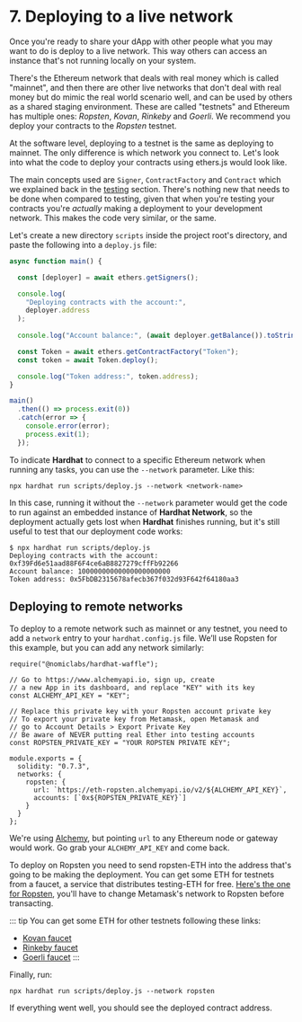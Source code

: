 # 7. Deploying to a live network
Once you're ready to share your dApp with other people what you may want to do is deploy to a live network. This way others can access an instance that's not running locally on your system. 

There's the Ethereum network that deals with real money which is called "mainnet", and then there are other live networks that don't deal with real money but do mimic the real world scenario well, and can be used by others as a shared staging environment. These are called "testnets" and Ethereum has multiple ones: *Ropsten*, *Kovan*, *Rinkeby* and *Goerli*. We recommend you deploy your contracts to the *Ropsten* testnet.

At the software level, deploying to a testnet is the same as deploying to mainnet. The only difference is which network you connect to. Let's look into what the code to deploy your contracts using ethers.js would look like.

The main concepts used are `Signer`, `ContractFactory` and `Contract` which we explained back in the [testing](testing-contracts.md) section. There's nothing new that needs to be done when compared to testing, given that when you're testing your contracts you're *actually* making a deployment to your development network. This makes the code very similar, or the same.

Let's create a new directory `scripts` inside the project root's directory, and paste the following into a `deploy.js` file:

```js
async function main() {

  const [deployer] = await ethers.getSigners();

  console.log(
    "Deploying contracts with the account:",
    deployer.address
  );
  
  console.log("Account balance:", (await deployer.getBalance()).toString());

  const Token = await ethers.getContractFactory("Token");
  const token = await Token.deploy();

  console.log("Token address:", token.address);
}

main()
  .then(() => process.exit(0))
  .catch(error => {
    console.error(error);
    process.exit(1);
  });
```

To indicate **Hardhat** to connect to a specific Ethereum network when running any tasks, you can use the `--network` parameter. Like this:

```
npx hardhat run scripts/deploy.js --network <network-name>
```

In this case, running it without the `--network` parameter would get the code to run against an embedded instance of **Hardhat Network**, so the deployment actually gets lost when **Hardhat** finishes running, but it's still useful to test that our deployment code works:

```
$ npx hardhat run scripts/deploy.js
Deploying contracts with the account: 0xf39Fd6e51aad88F6F4ce6aB8827279cffFb92266
Account balance: 10000000000000000000000
Token address: 0x5FbDB2315678afecb367f032d93F642f64180aa3
```

## Deploying to remote networks
To deploy to a remote network such as mainnet or any testnet, you need to add a `network` entry to your `hardhat.config.js` file. We’ll use Ropsten for this example, but you can add any network similarly:

```js{5,11,15-20}
require("@nomiclabs/hardhat-waffle");

// Go to https://www.alchemyapi.io, sign up, create
// a new App in its dashboard, and replace "KEY" with its key
const ALCHEMY_API_KEY = "KEY";

// Replace this private key with your Ropsten account private key
// To export your private key from Metamask, open Metamask and
// go to Account Details > Export Private Key
// Be aware of NEVER putting real Ether into testing accounts
const ROPSTEN_PRIVATE_KEY = "YOUR ROPSTEN PRIVATE KEY";

module.exports = {
  solidity: "0.7.3",
  networks: {
    ropsten: {
      url: `https://eth-ropsten.alchemyapi.io/v2/${ALCHEMY_API_KEY}`,
      accounts: [`0x${ROPSTEN_PRIVATE_KEY}`]
    }
  }
};
```

We're using [Alchemy](https://www.alchemyapi.io), but pointing `url` to any Ethereum node or gateway would work. Go grab your `ALCHEMY_API_KEY` and come back.

To deploy on Ropsten you need to send ropsten-ETH into the address that's going to be making the deployment. You can get some ETH for testnets from a faucet, a service that distributes testing-ETH for free. [Here's the one for Ropsten](https://faucet.metamask.io/), you'll have to change Metamask's network to Ropsten before transacting. 

::: tip
You can get some ETH for other testnets following these links: 

* [Kovan faucet](https://faucet.kovan.network/)
* [Rinkeby faucet](https://faucet.rinkeby.io/)
* [Goerli faucet](https://goerli-faucet.slock.it/)
:::

Finally, run:
```
npx hardhat run scripts/deploy.js --network ropsten
```

If everything went well, you should see the deployed contract address.


